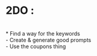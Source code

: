 # 2DO : 
<br />
* Find a way for the keywords <br />
- Create & generate good prompts <br />
- Use the coupons thing
